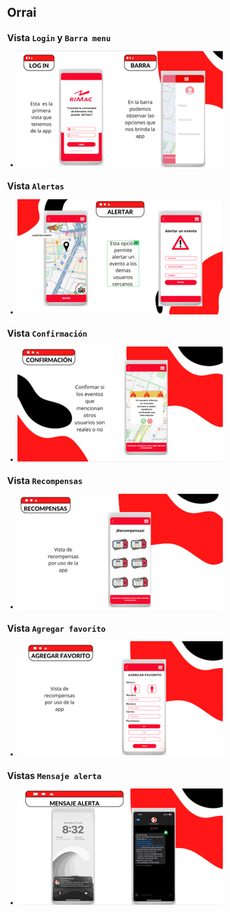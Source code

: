 # Orrai
## Vista `Login` y `Barra menu`

- **![](vista1.png)**
## Vista `Alertas`

- **![](vista2.png)**
## Vista `Confirmación`

- **![](vista3.png)**
## Vista `Recompensas`

- **![](vista4.png)**
## Vista `Agregar favorito`

- **![](vista5.png)**
## Vistas `Mensaje alerta`

- **![](vista6.png)**
